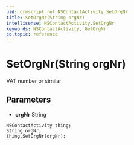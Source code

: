 ```yaml
---
uid: crmscript_ref_NSContactActivity_SetOrgNr
title: SetOrgNr(String orgNr)
intellisense: NSContactActivity.SetOrgNr
keywords: NSContactActivity, GetOrgNr
so.topic: reference
---
```


# SetOrgNr(String orgNr)

VAT number or similar

## Parameters

* **orgNr** String

```crmscript
NSContactActivity thing;
String orgNr;
thing.SetOrgNr(orgNr);
```

